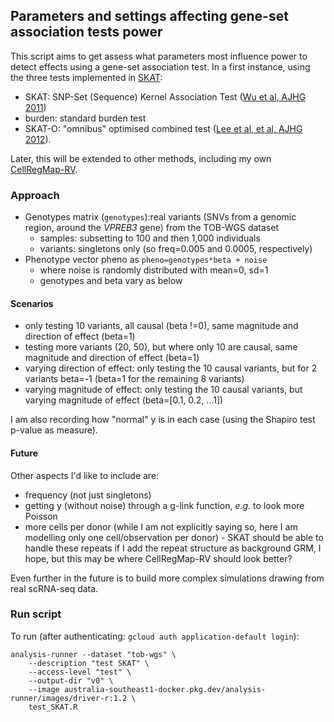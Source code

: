 ## Parameters and settings affecting gene-set association tests power

This script aims to get assess what parameters most influence power to detect effects using a gene-set association test.
In a first instance, using the three tests implemented in [SKAT](https://cran.r-project.org/web/packages/SKAT/SKAT.pdf):
* SKAT: SNP-Set (Sequence) Kernel Association Test ([Wu et al, AJHG 2011](https://www.sciencedirect.com/science/article/pii/S0002929711002229))
* burden: standard burden test
* SKAT-O: "omnibus" optimised combined test ([Lee et al, et al, AJHG 2012](https://www.sciencedirect.com/science/article/pii/S0002929712003163)).

Later, this will be extended to other methods, including my own [CellRegMap-RV](https://github.com/annacuomo/CellRegMap/blob/main/cellregmap/_cellregmap.py#L653-L697). 

### Approach
* Genotypes matrix (```genotypes```):real variants (SNVs from a genomic region, around the _VPREB3_ gene) from the TOB-WGS dataset
  * samples: subsetting to 100 and then 1,000 individuals
  * variants: singletons only (so freq=0.005 and 0.0005, respectively)
* Phenotype vector pheno as ```pheno=genotypes*beta + noise``` 
  * where noise is randomly distributed with mean=0, sd=1
  * genotypes and beta vary as below

#### Scenarios
* only testing 10 variants, all causal (beta !=0), same magnitude and direction of effect (beta=1)
* testing more variants (20, 50), but where only 10 are causal, same magnitude and direction of effect (beta=1)
* varying direction of effect: only testing the 10 causal variants, but for 2 variants beta=-1 (beta=1 for the remaining 8 variants)
* varying magnitude of effect: only testing the 10 causal variants, but varying magnitude of effect (beta=[0.1, 0.2, ...1])

I am also recording how "normal" y is in each case (using the Shapiro test p-value as measure).

#### Future
Other aspects I'd like to include are:
* frequency (not just singletons)
* getting y (without noise) through a g-link function, _e.g._ to look more Poisson
* more cells per donor (while I am not explicitly saying so, here I am modelling only one cell/observation per donor) - SKAT should be able to handle these repeats if I add the repeat structure as background GRM, I hope, but this may be where CellRegMap-RV should look better?

Even further in the future is to build more complex simulations drawing from real scRNA-seq data.

### Run script
To run (after authenticating: ```gcloud auth application-default login```):
```
analysis-runner --dataset "tob-wgs" \
    --description "test SKAT" \
    --access-level "test" \
    --output-dir "v0" \
    --image australia-southeast1-docker.pkg.dev/analysis-runner/images/driver-r:1.2 \
    test_SKAT.R
```

